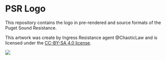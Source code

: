# PSR Logo

This repository contains the logo in pre-rendered and source formats of the Puget Sound Resistance.

This artwork was create by Ingress Resistance agent @ChaoticLaw and is licensed under the [CC-BY-SA 4.0 license](LICENSE.md).

![](https://upload.wikimedia.org/wikipedia/commons/thumb/d/d0/CC-BY-SA_icon.svg/88px-CC-BY-SA_icon.svg.png)
